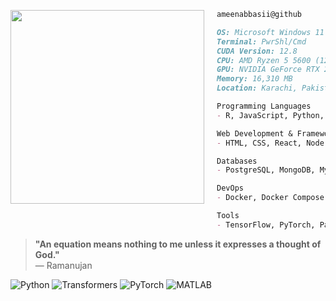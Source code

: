<p align="left">
  <img src="https://i.imgur.com/03ehjMN.png" width="310" align="left" style="margin-right: 20px;">
</p>


```md
ameenabbasii@github
```
```md
OS: Microsoft Windows 11 Pro
Terminal: PwrShl/Cmd
CUDA Version: 12.8
CPU: AMD Ryzen 5 5600 (12) @ 3.493GHz
GPU: NVIDIA GeForce RTX 2080
Memory: 16,310 MB
Location: Karachi, Pakistan

Programming Languages
- R, JavaScript, Python, C/C++  

Web Development & Frameworks
- HTML, CSS, React, Node.js, Express 

Databases 
- PostgreSQL, MongoDB, MySQL

DevOps
- Docker, Docker Compose

Tools
- TensorFlow, PyTorch, Pandas, Numpy, Hugging Face,Qt
```
  > **"An equation means nothing to me unless it expresses a thought of God."**  
  > — Ramanujan

<p align="left">  
  <img src="https://img.shields.io/badge/Python-3776AB?style=flat&logo=python&logoColor=white" alt="Python" />  
  <img src="https://img.shields.io/badge/Transformers-FFDF00?style=flat&logo=huggingface&logoColor=black" alt="Transformers" />  
  <img src="https://img.shields.io/badge/PyTorch-EE4C2C?style=flat&logo=pytorch&logoColor=white" alt="PyTorch" />  
  <img src="https://img.shields.io/badge/MATLAB-0076A8?style=flat&logo=mathworks&logoColor=white" alt="MATLAB" />  
</p>
